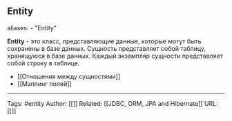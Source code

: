 ## Entity
aliases: 
	- "Entity"

**Entity** - это класс, представляющие данные, которые могут быть сохранены в базе данных. Сущность представляет собой таблицу, хранящуюся в базе данных. Каждый экземпляр сущности представляет собой строку в таблице.

- [[Отношения между сущностями]]
- [[Маппинг полей]]

---
Tags: #entity
Author: [[]]
Related: [[JDBC, ORM, JPA and Hibernate]]
URL: [[]]